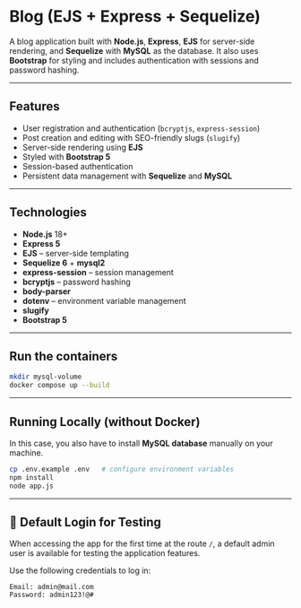 # Blog (EJS + Express + Sequelize)

A blog application built with **Node.js**, **Express**, **EJS** for server-side rendering, and **Sequelize** with **MySQL** as the database. It also uses **Bootstrap** for styling and includes authentication with sessions and password hashing.

---

## Features
- User registration and authentication (`bcryptjs`, `express-session`)
- Post creation and editing with SEO-friendly slugs (`slugify`)
- Server-side rendering using **EJS**
- Styled with **Bootstrap 5**
- Session-based authentication
- Persistent data management with **Sequelize** and **MySQL**

---

## Technologies

- **Node.js** 18+
- **Express 5**
- **EJS** – server-side templating
- **Sequelize 6** + **mysql2**
- **express-session** – session management
- **bcryptjs** – password hashing
- **body-parser**
- **dotenv** – environment variable management
- **slugify**
- **Bootstrap 5**

---

## Run the containers

```bash
mkdir mysql-volume
docker compose up --build
```

---

## Running Locally (without Docker)

In this case, you also have to install **MySQL database** manually on your machine.
```bash
cp .env.example .env   # configure environment variables
npm install
node app.js
```

---

## 👤 Default Login for Testing

When accessing the app for the first time at the route `/`, a default admin user is available for testing the application features.  

Use the following credentials to log in:

```
Email: admin@mail.com
Password: admin123!@#
```
